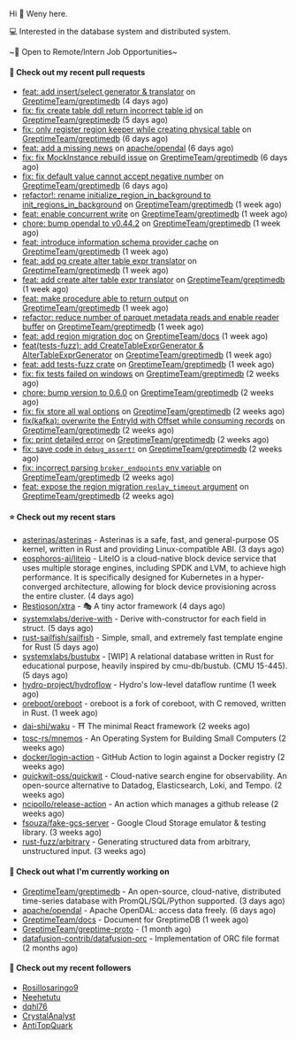 Hi 👋 Weny here.

💻 Interested in the database system and distributed system.

~🍺 Open to Remote/Intern Job Opportunities~

#### 🔨 Check out my recent pull requests

- [feat: add insert/select generator &amp; translator](https://github.com/GreptimeTeam/greptimedb/pull/3240) on [GreptimeTeam/greptimedb](https://github.com/GreptimeTeam/greptimedb) (4 days ago)
- [fix: fix create table ddl return incorrect table id](https://github.com/GreptimeTeam/greptimedb/pull/3232) on [GreptimeTeam/greptimedb](https://github.com/GreptimeTeam/greptimedb) (5 days ago)
- [fix: only register region keeper while creating physical table](https://github.com/GreptimeTeam/greptimedb/pull/3223) on [GreptimeTeam/greptimedb](https://github.com/GreptimeTeam/greptimedb) (6 days ago)
- [feat: add a missing news](https://github.com/apache/opendal/pull/4056) on [apache/opendal](https://github.com/apache/opendal) (6 days ago)
- [fix: fix MockInstance rebuild issue](https://github.com/GreptimeTeam/greptimedb/pull/3218) on [GreptimeTeam/greptimedb](https://github.com/GreptimeTeam/greptimedb) (6 days ago)
- [fix: fix default value cannot accept negative number](https://github.com/GreptimeTeam/greptimedb/pull/3217) on [GreptimeTeam/greptimedb](https://github.com/GreptimeTeam/greptimedb) (6 days ago)
- [refactor!: rename initialize_region_in_background  to init_regions_in_background](https://github.com/GreptimeTeam/greptimedb/pull/3216) on [GreptimeTeam/greptimedb](https://github.com/GreptimeTeam/greptimedb) (1 week ago)
- [feat: enable concurrent write](https://github.com/GreptimeTeam/greptimedb/pull/3214) on [GreptimeTeam/greptimedb](https://github.com/GreptimeTeam/greptimedb) (1 week ago)
- [chore: bump opendal to v0.44.2](https://github.com/GreptimeTeam/greptimedb/pull/3209) on [GreptimeTeam/greptimedb](https://github.com/GreptimeTeam/greptimedb) (1 week ago)
- [feat: introduce information schema provider cache](https://github.com/GreptimeTeam/greptimedb/pull/3208) on [GreptimeTeam/greptimedb](https://github.com/GreptimeTeam/greptimedb) (1 week ago)
- [feat: add pg create alter table expr translator](https://github.com/GreptimeTeam/greptimedb/pull/3206) on [GreptimeTeam/greptimedb](https://github.com/GreptimeTeam/greptimedb) (1 week ago)
- [feat: add create alter table expr translator](https://github.com/GreptimeTeam/greptimedb/pull/3203) on [GreptimeTeam/greptimedb](https://github.com/GreptimeTeam/greptimedb) (1 week ago)
- [feat: make procedure able to return output](https://github.com/GreptimeTeam/greptimedb/pull/3201) on [GreptimeTeam/greptimedb](https://github.com/GreptimeTeam/greptimedb) (1 week ago)
- [refactor: reduce number of parquet metadata reads and enable reader buffer](https://github.com/GreptimeTeam/greptimedb/pull/3197) on [GreptimeTeam/greptimedb](https://github.com/GreptimeTeam/greptimedb) (1 week ago)
- [feat: add region migration doc](https://github.com/GreptimeTeam/docs/pull/792) on [GreptimeTeam/docs](https://github.com/GreptimeTeam/docs) (1 week ago)
- [feat(tests-fuzz): add CreateTableExprGenerator &amp; AlterTableExprGenerator](https://github.com/GreptimeTeam/greptimedb/pull/3182) on [GreptimeTeam/greptimedb](https://github.com/GreptimeTeam/greptimedb) (1 week ago)
- [feat: add tests-fuzz crate](https://github.com/GreptimeTeam/greptimedb/pull/3173) on [GreptimeTeam/greptimedb](https://github.com/GreptimeTeam/greptimedb) (1 week ago)
- [fix: fix tests failed on windows](https://github.com/GreptimeTeam/greptimedb/pull/3155) on [GreptimeTeam/greptimedb](https://github.com/GreptimeTeam/greptimedb) (2 weeks ago)
- [chore: bump version to 0.6.0](https://github.com/GreptimeTeam/greptimedb/pull/3154) on [GreptimeTeam/greptimedb](https://github.com/GreptimeTeam/greptimedb) (2 weeks ago)
- [fix: fix store all wal options](https://github.com/GreptimeTeam/greptimedb/pull/3149) on [GreptimeTeam/greptimedb](https://github.com/GreptimeTeam/greptimedb) (2 weeks ago)
- [fix(kafka): overwrite the EntryId with Offset while consuming records](https://github.com/GreptimeTeam/greptimedb/pull/3148) on [GreptimeTeam/greptimedb](https://github.com/GreptimeTeam/greptimedb) (2 weeks ago)
- [fix: print detailed error](https://github.com/GreptimeTeam/greptimedb/pull/3146) on [GreptimeTeam/greptimedb](https://github.com/GreptimeTeam/greptimedb) (2 weeks ago)
- [fix: save code in `debug_assert!`](https://github.com/GreptimeTeam/greptimedb/pull/3137) on [GreptimeTeam/greptimedb](https://github.com/GreptimeTeam/greptimedb) (2 weeks ago)
- [fix: incorrect parsing `broker_endpoints` env variable](https://github.com/GreptimeTeam/greptimedb/pull/3135) on [GreptimeTeam/greptimedb](https://github.com/GreptimeTeam/greptimedb) (2 weeks ago)
- [feat: expose the region migration `replay_timeout` argument](https://github.com/GreptimeTeam/greptimedb/pull/3129) on [GreptimeTeam/greptimedb](https://github.com/GreptimeTeam/greptimedb) (2 weeks ago)

#### ⭐ Check out my recent stars

- [asterinas/asterinas](https://github.com/asterinas/asterinas) - Asterinas is a safe, fast, and general-purpose OS kernel, written in Rust and providing Linux-compatible ABI. (3 days ago)
- [eosphoros-ai/liteio](https://github.com/eosphoros-ai/liteio) - LiteIO is a cloud-native block device service that uses multiple storage engines, including SPDK and LVM, to achieve high performance. It is specifically designed for Kubernetes in a hyper-converged architecture, allowing for block device provisioning across the entire cluster. (4 days ago)
- [Restioson/xtra](https://github.com/Restioson/xtra) - 🎭 A tiny actor framework (4 days ago)
- [systemxlabs/derive-with](https://github.com/systemxlabs/derive-with) - Derive with-constructor for each field in struct. (5 days ago)
- [rust-sailfish/sailfish](https://github.com/rust-sailfish/sailfish) - Simple, small, and extremely fast template engine for Rust (5 days ago)
- [systemxlabs/bustubx](https://github.com/systemxlabs/bustubx) - [WIP] A relational database written in Rust for educational purpose, heavily inspired by cmu-db/bustub. (CMU 15-445). (5 days ago)
- [hydro-project/hydroflow](https://github.com/hydro-project/hydroflow) - Hydro&#39;s low-level dataflow runtime (1 week ago)
- [oreboot/oreboot](https://github.com/oreboot/oreboot) - oreboot is a fork of coreboot, with C removed, written in Rust. (1 week ago)
- [dai-shi/waku](https://github.com/dai-shi/waku) - ⛩️ The minimal React framework (2 weeks ago)
- [tosc-rs/mnemos](https://github.com/tosc-rs/mnemos) - An Operating System for Building Small Computers (2 weeks ago)
- [docker/login-action](https://github.com/docker/login-action) - GitHub Action to login against a Docker registry (2 weeks ago)
- [quickwit-oss/quickwit](https://github.com/quickwit-oss/quickwit) - Cloud-native search engine for observability. An open-source alternative to Datadog, Elasticsearch, Loki, and Tempo. (2 weeks ago)
- [ncipollo/release-action](https://github.com/ncipollo/release-action) - An action which manages a github release (2 weeks ago)
- [fsouza/fake-gcs-server](https://github.com/fsouza/fake-gcs-server) - Google Cloud Storage emulator &amp; testing library. (3 weeks ago)
- [rust-fuzz/arbitrary](https://github.com/rust-fuzz/arbitrary) - Generating structured data from arbitrary, unstructured input. (3 weeks ago)

#### 👷 Check out what I'm currently working on

- [GreptimeTeam/greptimedb](https://github.com/GreptimeTeam/greptimedb) - An open-source, cloud-native, distributed time-series database with PromQL/SQL/Python supported. (3 days ago)
- [apache/opendal](https://github.com/apache/opendal) - Apache OpenDAL: access data freely. (6 days ago)
- [GreptimeTeam/docs](https://github.com/GreptimeTeam/docs) - Document for GreptimeDB (1 week ago)
- [GreptimeTeam/greptime-proto](https://github.com/GreptimeTeam/greptime-proto) -  (1 month ago)
- [datafusion-contrib/datafusion-orc](https://github.com/datafusion-contrib/datafusion-orc) - Implementation of ORC file format (2 months ago)

#### 👯 Check out my recent followers

- [Rosillosaringo9](https://github.com/Rosillosaringo9)
- [Neehetutu](https://github.com/Neehetutu)
- [dqhl76](https://github.com/dqhl76)
- [CrystalAnalyst](https://github.com/CrystalAnalyst)
- [AntiTopQuark](https://github.com/AntiTopQuark)



